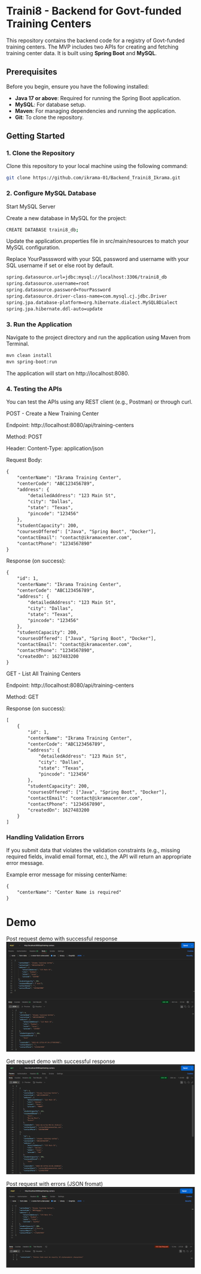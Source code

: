 # Traini8 - Backend for Govt-funded Training Centers

This repository contains the backend code for a registry of Govt-funded training centers. The MVP includes two APIs for creating and fetching training center data. It is built using **Spring Boot** and **MySQL**.

## Prerequisites

Before you begin, ensure you have the following installed:

- **Java 17 or above**: Required for running the Spring Boot application.
- **MySQL**: For database setup.
- **Maven**: For managing dependencies and running the application.
- **Git**: To clone the repository.

## Getting Started

### 1. Clone the Repository

Clone this repository to your local machine using the following command:

```bash
git clone https://github.com/ikrama-01/Backend_Traini8_Ikrama.git

```

### 2. Configure MySQL Database
Start MySQL Server

Create a new database in MySQL for the project:
```bash
CREATE DATABASE traini8_db;
```

Update the application.properties file in src/main/resources to match your MySQL configuration.

Replace YourPasssword with your SQL password and username with your SQL username if set or else root by default.
```bash
spring.datasource.url=jdbc:mysql://localhost:3306/traini8_db
spring.datasource.username=root
spring.datasource.password=YourPassword
spring.datasource.driver-class-name=com.mysql.cj.jdbc.Driver
spring.jpa.database-platform=org.hibernate.dialect.MySQL8Dialect
spring.jpa.hibernate.ddl-auto=update
```
### 3. Run the Application
Navigate to the project directory and run the application using Maven from Terminal.
```bash
mvn clean install
mvn spring-boot:run
```
The application will start on http://localhost:8080.

### 4. Testing the APIs
You can test the APIs using any REST client (e.g., Postman) or through curl.

POST - Create a New Training Center

Endpoint: http://localhost:8080/api/training-centers

Method: POST

Header: Content-Type: application/json

Request Body:
```
{
    "centerName": "Ikrama Training Center",
    "centerCode": "ABC123456789",
    "address": {
        "detailedAddress": "123 Main St",
        "city": "Dallas",
        "state": "Texas",
        "pincode": "123456"
    },
    "studentCapacity": 200,
    "coursesOffered": ["Java", "Spring Boot", "Docker"],
    "contactEmail": "contact@ikramacenter.com",
    "contactPhone": "1234567890"
}
```
Response (on success):
```
{
    "id": 1,
    "centerName": "Ikrama Training Center",
    "centerCode": "ABC123456789",
    "address": {
        "detailedAddress": "123 Main St",
        "city": "Dallas",
        "state": "Texas",
        "pincode": "123456"
    },
    "studentCapacity": 200,
    "coursesOffered": ["Java", "Spring Boot", "Docker"],
    "contactEmail": "contact@ikramacenter.com",
    "contactPhone": "1234567890",
    "createdOn": 1627483200
}
```
GET - List All Training Centers

Endpoint: http://localhost:8080/api/training-centers

Method: GET

Response (on success):
```
[
    {
        "id": 1,
        "centerName": "Ikrama Training Center",
        "centerCode": "ABC123456789",
        "address": {
            "detailedAddress": "123 Main St",
            "city": "Dallas",
            "state": "Texas",
            "pincode": "123456"
        },
        "studentCapacity": 200,
        "coursesOffered": ["Java", "Spring Boot", "Docker"],
        "contactEmail": "contact@ikramacenter.com",
        "contactPhone": "1234567890",
        "createdOn": 1627483200
    }
]
```
### Handling Validation Errors

If you submit data that violates the validation constraints (e.g., missing required fields, invalid email format, etc.), the API will return an appropriate error message.

Example error message for missing centerName:
```
{
    "centerName": "Center Name is required"
}
```
# Demo
Post request demo with successful response
![Post request demo with successful response](demo/post_request.png)

Get request demo with successful response
![Get request demo with successful response](demo/get_request.png)

Post request with errors (JSON fromat)
![Post request with errors (JSON fromat)](demo/post_request_with_errors.png)
